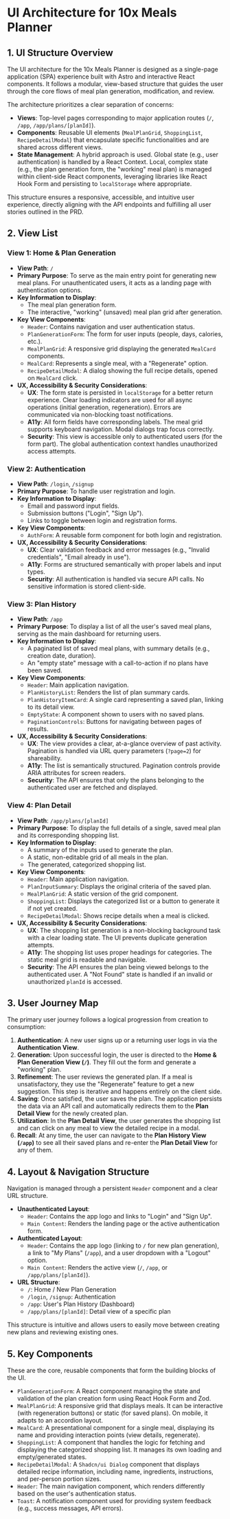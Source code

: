 # UI Architecture for 10x Meals Planner

## 1. UI Structure Overview

The UI architecture for the 10x Meals Planner is designed as a single-page application (SPA) experience built with Astro and interactive React components. It follows a modular, view-based structure that guides the user through the core flows of meal plan generation, modification, and review.

The architecture prioritizes a clear separation of concerns:

- **Views**: Top-level pages corresponding to major application routes (`/`, `/app`, `/app/plans/[planId]`).
- **Components**: Reusable UI elements (`MealPlanGrid`, `ShoppingList`, `RecipeDetailModal`) that encapsulate specific functionalities and are shared across different views.
- **State Management**: A hybrid approach is used. Global state (e.g., user authentication) is handled by a React Context. Local, complex state (e.g., the plan generation form, the "working" meal plan) is managed within client-side React components, leveraging libraries like React Hook Form and persisting to `localStorage` where appropriate.

This structure ensures a responsive, accessible, and intuitive user experience, directly aligning with the API endpoints and fulfilling all user stories outlined in the PRD.

## 2. View List

### View 1: Home & Plan Generation

- **View Path**: `/`
- **Primary Purpose**: To serve as the main entry point for generating new meal plans. For unauthenticated users, it acts as a landing page with authentication options.
- **Key Information to Display**:
  - The meal plan generation form.
  - The interactive, "working" (unsaved) meal plan grid after generation.
- **Key View Components**:
  - `Header`: Contains navigation and user authentication status.
  - `PlanGenerationForm`: The form for user inputs (people, days, calories, etc.).
  - `MealPlanGrid`: A responsive grid displaying the generated `MealCard` components.
  - `MealCard`: Represents a single meal, with a "Regenerate" option.
  - `RecipeDetailModal`: A dialog showing the full recipe details, opened on `MealCard` click.
- **UX, Accessibility & Security Considerations**:
  - **UX**: The form state is persisted in `localStorage` for a better return experience. Clear loading indicators are used for all async operations (initial generation, regeneration). Errors are communicated via non-blocking toast notifications.
  - **A11y**: All form fields have corresponding labels. The meal grid supports keyboard navigation. Modal dialogs trap focus correctly.
  - **Security**: This view is accessible only to authenticated users (for the form part). The global authentication context handles unauthorized access attempts.

### View 2: Authentication

- **View Path**: `/login`, `/signup`
- **Primary Purpose**: To handle user registration and login.
- **Key Information to Display**:
  - Email and password input fields.
  - Submission buttons ("Login", "Sign Up").
  - Links to toggle between login and registration forms.
- **Key View Components**:
  - `AuthForm`: A reusable form component for both login and registration.
- **UX, Accessibility & Security Considerations**:
  - **UX**: Clear validation feedback and error messages (e.g., "Invalid credentials", "Email already in use").
  - **A11y**: Forms are structured semantically with proper labels and input types.
  - **Security**: All authentication is handled via secure API calls. No sensitive information is stored client-side.

### View 3: Plan History

- **View Path**: `/app`
- **Primary Purpose**: To display a list of all the user's saved meal plans, serving as the main dashboard for returning users.
- **Key Information to Display**:
  - A paginated list of saved meal plans, with summary details (e.g., creation date, duration).
  - An "empty state" message with a call-to-action if no plans have been saved.
- **Key View Components**:
  - `Header`: Main application navigation.
  - `PlanHistoryList`: Renders the list of plan summary cards.
  - `PlanHistoryItemCard`: A single card representing a saved plan, linking to its detail view.
  - `EmptyState`: A component shown to users with no saved plans.
  - `PaginationControls`: Buttons for navigating between pages of results.
- **UX, Accessibility & Security Considerations**:
  - **UX**: The view provides a clear, at-a-glance overview of past activity. Pagination is handled via URL query parameters (`?page=2`) for shareability.
  - **A11y**: The list is semantically structured. Pagination controls provide ARIA attributes for screen readers.
  - **Security**: The API ensures that only the plans belonging to the authenticated user are fetched and displayed.

### View 4: Plan Detail

- **View Path**: `/app/plans/[planId]`
- **Primary Purpose**: To display the full details of a single, saved meal plan and its corresponding shopping list.
- **Key Information to Display**:
  - A summary of the inputs used to generate the plan.
  - A static, non-editable grid of all meals in the plan.
  - The generated, categorized shopping list.
- **Key View Components**:
  - `Header`: Main application navigation.
  - `PlanInputSummary`: Displays the original criteria of the saved plan.
  - `MealPlanGrid`: A static version of the grid component.
  - `ShoppingList`: Displays the categorized list or a button to generate it if not yet created.
  - `RecipeDetailModal`: Shows recipe details when a meal is clicked.
- **UX, Accessibility & Security Considerations**:
  - **UX**: The shopping list generation is a non-blocking background task with a clear loading state. The UI prevents duplicate generation attempts.
  - **A11y**: The shopping list uses proper headings for categories. The static meal grid is readable and navigable.
  - **Security**: The API ensures the plan being viewed belongs to the authenticated user. A "Not Found" state is handled if an invalid or unauthorized `planId` is accessed.

## 3. User Journey Map

The primary user journey follows a logical progression from creation to consumption:

1.  **Authentication**: A new user signs up or a returning user logs in via the **Authentication View**.
2.  **Generation**: Upon successful login, the user is directed to the **Home & Plan Generation View (`/`)**. They fill out the form and generate a "working" plan.
3.  **Refinement**: The user reviews the generated plan. If a meal is unsatisfactory, they use the "Regenerate" feature to get a new suggestion. This step is iterative and happens entirely on the client side.
4.  **Saving**: Once satisfied, the user saves the plan. The application persists the data via an API call and automatically redirects them to the **Plan Detail View** for the newly created plan.
5.  **Utilization**: In the **Plan Detail View**, the user generates the shopping list and can click on any meal to view the detailed recipe in a modal.
6.  **Recall**: At any time, the user can navigate to the **Plan History View (`/app`)** to see all their saved plans and re-enter the **Plan Detail View** for any of them.

## 4. Layout & Navigation Structure

Navigation is managed through a persistent `Header` component and a clear URL structure.

- **Unauthenticated Layout**:
  - `Header`: Contains the app logo and links to "Login" and "Sign Up".
  - `Main Content`: Renders the landing page or the active authentication form.
- **Authenticated Layout**:
  - `Header`: Contains the app logo (linking to `/` for new plan generation), a link to "My Plans" (`/app`), and a user dropdown with a "Logout" option.
  - `Main Content`: Renders the active view (`/`, `/app`, or `/app/plans/[planId]`).
- **URL Structure**:
  - `/`: Home / New Plan Generation
  - `/login`, `/signup`: Authentication
  - `/app`: User's Plan History (Dashboard)
  - `/app/plans/[planId]`: Detail view of a specific plan

This structure is intuitive and allows users to easily move between creating new plans and reviewing existing ones.

## 5. Key Components

These are the core, reusable components that form the building blocks of the UI.

- `PlanGenerationForm`: A React component managing the state and validation of the plan creation form using React Hook Form and Zod.
- `MealPlanGrid`: A responsive grid that displays meals. It can be interactive (with regeneration buttons) or static (for saved plans). On mobile, it adapts to an accordion layout.
- `MealCard`: A presentational component for a single meal, displaying its name and providing interaction points (view details, regenerate).
- `ShoppingList`: A component that handles the logic for fetching and displaying the categorized shopping list. It manages its own loading and empty/generated states.
- `RecipeDetailModal`: A `Shadcn/ui Dialog` component that displays detailed recipe information, including name, ingredients, instructions, and per-person portion sizes.
- `Header`: The main navigation component, which renders differently based on the user's authentication status.
- `Toast`: A notification component used for providing system feedback (e.g., success messages, API errors).
